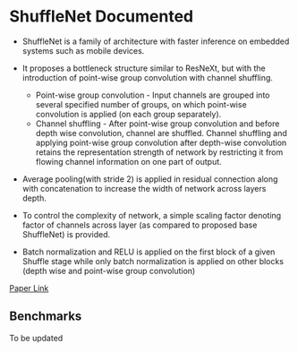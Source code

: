 # ShuffleNet Documented

* ShuffleNet is a family of architecture with faster inference on embedded systems
such as mobile devices.
* It proposes a bottleneck structure similar to ResNeXt, but with the introduction
of point-wise group convolution with channel shuffling.

  * Point-wise group convolution - Input channels are grouped into several specified
    number of groups, on which point-wise convolution is applied (on each group separately).
  * Channel shuffling - After point-wise group convolution and before depth wise
  convolution, channel are shuffled. Channel shuffling and applying point-wise group
  convolution after depth-wise convolution retains the representation strength of network by restricting it from flowing channel information on one part of output.


* Average pooling(with stride 2) is applied in residual connection along with concatenation to increase the width of network across layers depth.
* To control the complexity of network, a simple scaling factor denoting factor of channels across layer (as compared to proposed base ShuffleNet) is provided.
* Batch normalization and RELU is applied on the first block of a given Shuffle stage
  while only batch normalization is applied on other blocks (depth wise and point-wise
  group convolution)

[Paper Link](https://arxiv.org/pdf/1707.01083.pdf)

## Benchmarks
To be updated

